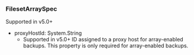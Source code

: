 ### FilesetArraySpec
Supported in v5.0+

- proxyHostId: System.String
  - Supported in v5.0+
  ID assigned to a proxy host for array-enabled backups. This property is only required for array-enabled backups.

